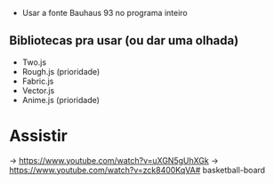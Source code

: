- Usar a fonte Bauhaus 93 no programa inteiro

## Bibliotecas pra usar (ou dar uma olhada)

* Two.js
* Rough.js (prioridade)
* Fabric.js
* Vector.js
* Anime.js (prioridade)

# Assistir

-> https://www.youtube.com/watch?v=uXGN5gUhXGk
-> https://www.youtube.com/watch?v=zck8400KqVA# basketball-board
